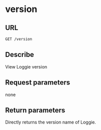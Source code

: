 # version

## **URL**

```bash
GET /version
```

## Describe

View Loggie version

## Request parameters

none

## Return parameters

Directly returns the version name of Loggie.
